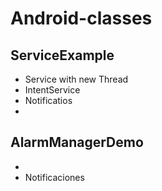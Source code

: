 # Android-classes

## ServiceExample

* Service with new Thread
* IntentService
* Notificatios
* 

## AlarmManagerDemo

* 
* Notificaciones
